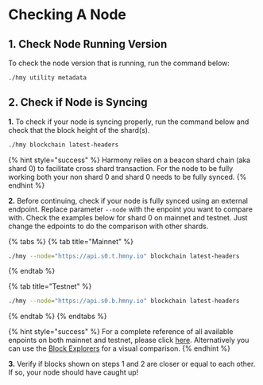 # Checking A Node

## 1. Check Node Running Version

To check the node version that is running, run the command below:

```bash
./hmy utility metadata
```

## **2. Check if Node is Syncing**

**1.** To check if your node is syncing properly, run the command below and check that the block height of the shard\(s\).

```bash
./hmy blockchain latest-headers
```

{% hint style="success" %}
Harmony relies on a beacon shard chain \(aka shard 0\) to facilitate cross shard transaction. For the node to be fully working both your non shard 0 and shard 0 needs to be fully synced.
{% endhint %}

**2.** Before continuing, check if your node is fully synced using an external endpoint. Replace parameter `--node` with the enpoint you want to compare with. Check the examples below  for shard 0 on mainnet and testnet. Just change the edpoints to do the comparison with other shards.

{% tabs %}
{% tab title="Mainnet" %}
```bash
./hmy --node="https://api.s0.t.hmny.io" blockchain latest-headers
```
{% endtab %}

{% tab title="Testnet" %}
```bash
./hmy --node="https://api.s0.b.hmny.io" blockchain latest-headers
```
{% endtab %}
{% endtabs %}

{% hint style="success" %}
For a complete reference of all available enpoints on both mainnet and testnet, please click [here](https://monitor.hmny.io/status). Alternatively you can use the [Block Explorers](../../../../developers/resources/block-explorers.md) for a visual comparison.
{% endhint %}

**3.** Verify if blocks shown on steps 1 and 2 are closer or equal to each other. If so, your node should have caught up!

